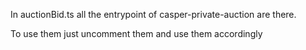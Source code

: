In auctionBid.ts all the entrypoint of casper-private-auction are there.

To use them just uncomment them and use them accordingly
